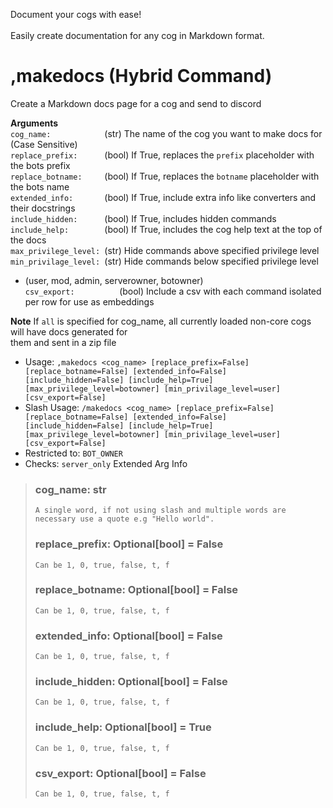 Document your cogs with ease!<br/><br/>Easily create documentation for any cog in Markdown format.

# ,makedocs (Hybrid Command)
Create a Markdown docs page for a cog and send to discord<br/>

**Arguments**<br/>
`cog_name:            `(str) The name of the cog you want to make docs for (Case Sensitive)<br/>
`replace_prefix:      `(bool) If True, replaces the `prefix` placeholder with the bots prefix<br/>
`replace_botname:     `(bool) If True, replaces the `botname` placeholder with the bots name<br/>
`extended_info:       `(bool) If True, include extra info like converters and their docstrings<br/>
`include_hidden:      `(bool) If True, includes hidden commands<br/>
`include_help:        `(bool) If True, includes the cog help text at the top of the docs<br/>
`max_privilege_level: `(str) Hide commands above specified privilege level<br/>
`min_privilage_level: `(str) Hide commands below specified privilege level<br/>
- (user, mod, admin, serverowner, botowner)<br/>
`csv_export:          `(bool) Include a csv with each command isolated per row for use as embeddings<br/>

**Note** If `all` is specified for cog_name, all currently loaded non-core cogs will have docs generated for<br/>
them and sent in a zip file<br/>
 - Usage: `,makedocs <cog_name> [replace_prefix=False] [replace_botname=False] [extended_info=False] [include_hidden=False] [include_help=True] [max_privilege_level=botowner] [min_privilage_level=user] [csv_export=False]`
 - Slash Usage: `/makedocs <cog_name> [replace_prefix=False] [replace_botname=False] [extended_info=False] [include_hidden=False] [include_help=True] [max_privilege_level=botowner] [min_privilage_level=user] [csv_export=False]`
 - Restricted to: `BOT_OWNER`
 - Checks: `server_only`
Extended Arg Info
> ### cog_name: str
> ```
> A single word, if not using slash and multiple words are necessary use a quote e.g "Hello world".
> ```
> ### replace_prefix: Optional[bool] = False
> ```
> Can be 1, 0, true, false, t, f
> ```
> ### replace_botname: Optional[bool] = False
> ```
> Can be 1, 0, true, false, t, f
> ```
> ### extended_info: Optional[bool] = False
> ```
> Can be 1, 0, true, false, t, f
> ```
> ### include_hidden: Optional[bool] = False
> ```
> Can be 1, 0, true, false, t, f
> ```
> ### include_help: Optional[bool] = True
> ```
> Can be 1, 0, true, false, t, f
> ```
> ### csv_export: Optional[bool] = False
> ```
> Can be 1, 0, true, false, t, f
> ```
